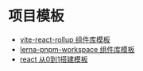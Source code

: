 # 项目模板

- [vite-react-rollup 组件库模板](./components-vite-react-rollup)
- [lerna-pnpm-workspace 组件库模板](./components-lerna-pnpm-workspace)
- [react 从0到1搭建模板](./zero-react-ts)